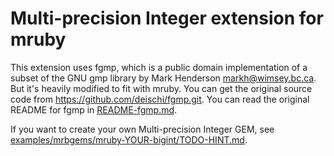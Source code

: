 # Multi-precision Integer extension for mruby

This extension uses fgmp, which is a public domain implementation of a subset of the GNU gmp library by Mark Henderson <markh@wimsey.bc.ca>.
But it's heavily modified to fit with mruby. You can get the original source code from <https://github.com/deischi/fgmp.git>.
You can read the original README for fgmp in [README-fgmp.md](README-fgmp.md).

If you want to create your own Multi-precision Integer GEM, see [examples/mrbgems/mruby-YOUR-bigint/TODO-HINT.md](../../examples/mrbgems/mruby-YOUR-bigint/TODO-HINT.md).
